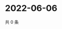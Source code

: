 # 2022-06-06

共 0 条

<!-- BEGIN WEIBO -->
<!-- 最后更新时间 Mon Jun 06 2022 20:32:29 GMT+0800 (China Standard Time) -->

<!-- END WEIBO -->
